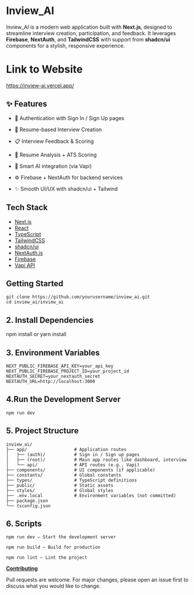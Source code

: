 # Inview_AI

Inview_AI is a modern web application built with **Next.js**, designed to streamline interview creation, participation, and feedback. It leverages **Firebase**, **NextAuth**, and **TailwindCSS** with support from **shadcn/ui** components for a stylish, responsive experience.

# Link to Website
https://inview-ai.vercel.app/

## ✨ Features

- 🔐 Authentication with Sign In / Sign Up pages
- 🎤 Resume-based Interview Creation
- 📋 Interview Feedback & Scoring
- 📄 Resume Analysis + ATS Scoring
- 🧠 Smart AI integration (via Vapi)

- ⚙️ Firebase + NextAuth for backend services
- ✨ Smooth UI/UX with shadcn/ui + Tailwind

## Tech Stack

- [Next.js](https://nextjs.org/)
- [React](https://reactjs.org/)
- [TypeScript](https://www.typescriptlang.org/)
- [TailwindCSS](https://tailwindcss.com/)
- [shadcn/ui](https://ui.shadcn.com/)
- [NextAuth.js](https://next-auth.js.org/)
- [Firebase](https://firebase.google.com/)
- [Vapi API](https://vapi.ai/) 

## Getting Started



```
git clone https://github.com/yourusername/inview_ai.git
cd inview_ai/inview_ai
```

## 2. Install Dependencies

npm install
or
yarn install

## 3. Environment Variables
```
NEXT_PUBLIC_FIREBASE_API_KEY=your_api_key
NEXT_PUBLIC_FIREBASE_PROJECT_ID=your_project_id
NEXTAUTH_SECRET=your_nextauth_secret
NEXTAUTH_URL=http://localhost:3000
```

## 4.Run the Development Server
```
npm run dev
```

## 5. Project Structure

```
inview_ai/
├── app/                  # Application routes
│   ├── (auth)/           # Sign in / Sign up pages
│   ├── (root)/           # Main app routes like dashboard, interview
│   └── api/              # API routes (e.g., Vapi)
├── components/           # UI components (if applicable)
├── constants/            # Global constants
├── types/                # TypeScript definitions
├── public/               # Static assets
├── styles/               # Global styles
├── .env.local            # Environment variables (not committed)
├── package.json
└── tsconfig.json
```


## 6. Scripts
```
npm run dev – Start the development server

npm run build – Build for production

npm run lint – Lint the project
```

<b><u>Contributing</u></b>

Pull requests are welcome. For major changes, please open an issue first to discuss what you would like to change.
